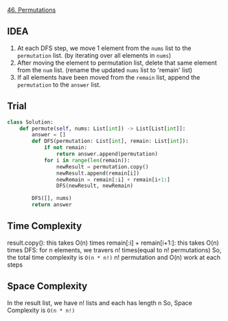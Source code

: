 

[46. Permutations](https://leetcode.com/problems/permutations/)

## IDEA

1. At each DFS step, we move 1 element from the `nums` list to the `permutation` list. 
   (by iterating over all elements in `nums`)
2. After moving the element to permutation list, delete that same element from the `num` list.
   (rename the updated `nums` list to 'remain' list)
3. If all elements have been moved from the `remain` list, append the `permutation` to the `answer` list.


## Trial

```python
class Solution:
    def permute(self, nums: List[int]) -> List[List[int]]:
        answer = []
        def DFS(permutation: List[int], remain: List[int]):
            if not remain:
                return answer.append(permutation)
            for i in range(len(remain)):
                newResult = permutation.copy()
                newResult.append(remain[i])
                newRemain = remain[:i] + remain[i+1:]
                DFS(newResult, newRemain)

        DFS([], nums)
        return answer
```



## Time Complexity 
result.copy(): this takes O(n) times
remain[:i] + remain[i+1:]: this takes O(n) times 
DFS: for n elements, we travers n! times(equal to n! permutations)
So, the total time complexity is `O(n * n!)` n! permutation and O(n) work at each steps


## Space Complexity
In the result list, we have n! lists and each has length n
So, Space Complexity is `O(n * n!)`




